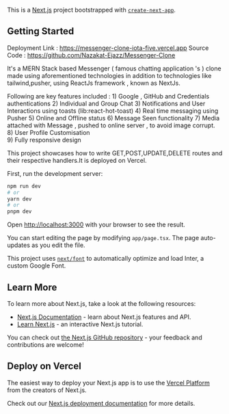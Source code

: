 This is a [Next.js](https://nextjs.org/) project bootstrapped with [`create-next-app`](https://github.com/vercel/next.js/tree/canary/packages/create-next-app).

## Getting Started

Deployment Link : https://messenger-clone-iota-five.vercel.app
Source Code : https://github.com/Nazakat-Ejazz/Messenger-Clone

It's a MERN Stack based Messenger ( famous chatting application 's ) clone made using aforementioned technologies in addition to technologies like tailwind,pusher, using ReactJs framework , known as NextJs.

Following are key features included :
    1) Google , GitHub and Credentials authentications
    2) Individual and Group Chat 
    3) Notifications and User Interactions using toasts (lib:react-hot-toast)
    4) Real time messaging using Pusher
    5) Online and Offline status
    6) Message Seen functionality
    7) Media attached with Message , pushed to online server , to avoid image corrupt.
    8) User Profile Customisation  
    9) Fully responsive design

This project showcases how to write GET,POST,UPDATE,DELETE routes and their respective handlers.It is deployed on Vercel.

First, run the development server:

```bash
npm run dev
# or
yarn dev
# or
pnpm dev
```

Open [http://localhost:3000](http://localhost:3000) with your browser to see the result.

You can start editing the page by modifying `app/page.tsx`. The page auto-updates as you edit the file.

This project uses [`next/font`](https://nextjs.org/docs/basic-features/font-optimization) to automatically optimize and load Inter, a custom Google Font.

## Learn More

To learn more about Next.js, take a look at the following resources:

- [Next.js Documentation](https://nextjs.org/docs) - learn about Next.js features and API.
- [Learn Next.js](https://nextjs.org/learn) - an interactive Next.js tutorial.

You can check out [the Next.js GitHub repository](https://github.com/vercel/next.js/) - your feedback and contributions are welcome!

## Deploy on Vercel

The easiest way to deploy your Next.js app is to use the [Vercel Platform](https://vercel.com/new?utm_medium=default-template&filter=next.js&utm_source=create-next-app&utm_campaign=create-next-app-readme) from the creators of Next.js.

Check out our [Next.js deployment documentation](https://nextjs.org/docs/deployment) for more details.
